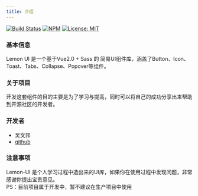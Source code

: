 ```yaml
---
title: 介绍
---
```

[![Build Status](https://travis-ci.org/wuwenbang/lemon-ui.svg?branch=master)](https://travis-ci.org/wuwenbang/lemon-ui)
[![NPM](https://img.shields.io/npm/v/lemon-ui-vue)](https://npmjs.org/package/lemon-ui-vue)
[![License: MIT](https://img.shields.io/badge/License-MIT-yellow.svg)](https://opensource.org/licenses/MIT)

### 基本信息
Lemon UI 是一个基于Vue2.0 + Sass 的 简易UI组件库，涵盖了Button、Icon、Toast、Tabs、Collapse、Popover等组件。

### 关于项目
开发这套组件的目的主要是为了学习与提高，同时可以将自己的成功分享出来帮助到开源社区的开发者。

### 开发者
* 吴文邦
* [github](https://github.com/wuwenbang)

### 注意事项
Lemon-UI 是个人学习过程中造出来的UI库，如果你在使用过程中发现问题，非常感谢你提出宝贵意见。<br>
PS：目前项目属于开发中，暂不建议在生产项目中使用